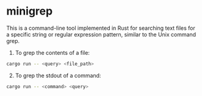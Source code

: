 # minigrep

This is a command-line tool implemented in Rust for searching text files for a specific string or regular expression pattern, similar to the Unix command grep.

1. To grep the contents of a file:

```sh
cargo run -- <query> <file_path>
```

2. To grep the stdout of a command:

```sh
cargo run -- <command> <query> 
```
